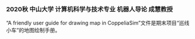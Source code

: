 ### 2020秋 中山大学 计算机科学与技术专业 机器人导论 成慧教授

“A friendly user guide for drawing map in CoppeliaSim”文件是期末项目“巡线小车”的地图绘制手册。
